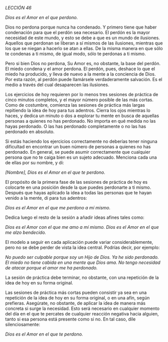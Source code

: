 *LECCIÓN 46*

*Dios es el Amor en el que perdono.*

Dios no perdona porque nunca ha condenado. Y primero tiene que haber condenación para que el perdón sea necesario. El perdón es la mayor necesidad de este mundo, y esto se debe a que es un mundo de ilusiones. Aquellos que perdonan se liberan a sí mismos de las ilusiones, mientras que los que se niegan a hacerlo se atan a ellas. De la misma manera en que sólo te condenas a ti mismo, de igual modo, sólo te perdonas a ti mismo.

Pero si bien Dios no perdona, Su Amor es, no obstante, la base del perdón. El miedo condena y el amor perdona. El perdón, pues, deshace lo que el miedo ha producido, y lleva de nuevo a la mente a la conciencia de Dios. Por esta razón, al perdón puede llamársele verdaderamente salvación. Es el medio a través del cual desaparecen las ilusiones.

Los ejercicios de hoy requieren por lo menos tres sesiones de práctica de cinco minutos completos, y el mayor número posible de las más cortas. Como de costumbre, comienza las sesiones de práctica más largas repitiendo la idea de hoy para tus adentros. Cierra los ojos mientras lo haces, y dedica un minuto o dos a explorar tu mente en busca de aquellas personas a quienes no has perdonado. No importa en qué medida no las hayas perdonado. O las has perdonado completamente o no las has perdonado en absoluto.

Si estás haciendo los ejercicios correctamente no deberías tener ninguna dificultad en encontrar un buen número de personas a quienes no has perdonado. En general, se puede asumir correctamente que cualquier persona que no te caiga bien es un sujeto adecuado. Menciona cada una de ellas por su nombre, y di:

_[Nombre], Dios es el Amor en el que te perdono._

El propósito de la primera fase de las sesiones de práctica de hoy es colocarte en una posición desde la que puedes perdonarte a ti mismo. Después que hayas aplicado la idea a todas las personas que te hayan venido a la mente, di para tus adentros:

_Dios es el Amor en el que me perdono a mí mismo._

Dedica luego el resto de la sesión a añadir ideas afines tales como:

_Dios es el Amor con el que me amo a mí mismo._
_Dios es el Amor en el que me alzo bendecido._

El modelo a seguir en cada aplicación puede variar considerablemente, pero no se debe perder de vista la idea central. Podrías decir, por ejemplo:

_No puedo ser culpable porque soy un Hijo de Dios._
_Ya he sido perdonado._
_El miedo no tiene cabida en una mente que Dios ama._
_No tengo necesidad de atacar porque el amor me ha perdonado._

La sesión de práctica debe terminar, no obstante, con una repetición de la idea de hoy en su forma original.

Las sesiones de práctica más cortas pueden consistir ya sea en una repetición de la idea de hoy en su forma original, o en una afín, según prefieras. Asegúrate, no obstante, de aplicar la idea de manera más concreta si surge la necesidad. Esto será necesario en cualquier momento del día en el que te percates de cualquier reacción negativa hacia alguien, tanto si esa persona está presente como si no. En tal caso, dile silenciosamente:

_Dios es el Amor en el que te perdono._
